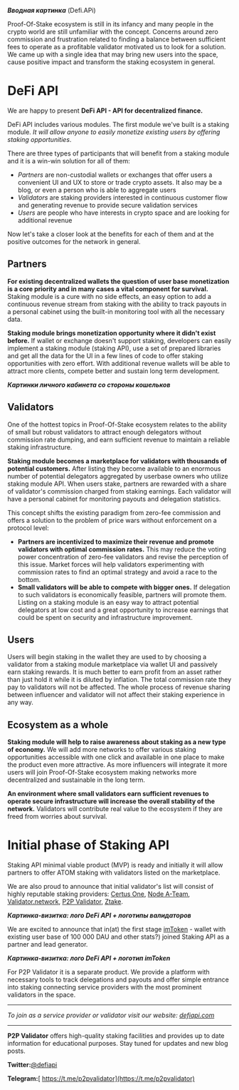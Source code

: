 ***Вводная картинка*** (Defi.APi)

Proof-Of-Stake ecosystem is still in its infancy and many people in the crypto world are still unfamiliar with the concept. Concerns around zero commission and frustration related to finding a balance between sufficient fees to operate as a profitable validator motivated us to look for a solution. We came up with a single idea that may bring new users into the space, cause positive impact and transform the staking ecosystem in general.

# DeFi API

We are happy to present **DeFi API - API for decentralized finance.**

DeFi API includes various modules. The first module we've built is a staking module. *It will allow anyone to easily monetize existing users by offering staking opportunities*.

There are three types of participants that will benefit from a staking module and it is a win-win solution for all of them:

- *Partners* are non-custodial wallets or exchanges that offer users a convenient UI and UX to store or trade crypto assets. It also may be a blog, or even a person who is able to aggregate users 
- *Validators* are staking providers interested in continuous customer flow and generating revenue to provide secure validation services
- *Users* are people who have interests  in crypto space and are looking for additional revenue

Now let's take a closer look at the benefits for each of them and at the positive outcomes for the network in general.

## Partners

**For existing decentralized wallets the question of user base monetization is a core priority and in many cases a vital component for survival.** Staking module is a cure with no side effects, an easy option to add a continuous revenue stream from staking with the ability to track payouts in a personal cabinet using the built-in monitoring tool with all the necessary data.

**Staking module brings monetization opportunity where it didn't exist before.** If wallet or exchange doesn't support staking, developers can easily implement a staking module (staking API), use a set of prepared libraries and get all the data for the UI in a few lines of code to offer staking opportunities with zero effort. With additional revenue wallets will be able to attract more clients, compete better and sustain long term development.

***Картинки личного кабинета со стороны кошельков***

## Validators

One of the hottest topics in Proof-Of-Stake ecosystem relates to the ability of small but robust validators to attract enough delegators without commission rate dumping, and earn sufficient revenue to maintain a reliable staking infrastructure.

**Staking module becomes a marketplace for validators with thousands of potential customers.** After listing they become available to an enormous number of potential delegators aggregated by userbase owners who utilize staking module API.  When users stake, partners are rewarded with a share of validator's commission charged from staking earnings. Each validator will have a personal cabinet for monitoring payouts and delegation statistics.

This concept shifts the existing paradigm from zero-fee commission and offers a solution to the problem of price wars without enforcement on a protocol level:

- **Partners are incentivized to maximize their revenue and promote validators with optimal commission rates.** This may reduce the voting power concentration of zero-fee validators and revise the perception of this issue. Market forces will help validators experimenting with commission rates to find an optimal strategy and avoid a race to the bottom.
- **Small validators will be able to compete with bigger ones.** If delegation to such validators is economically feasible, partners will promote them. Listing on a staking module is an easy way to attract potential delegators at low cost and a great opportunity to increase earnings that could be spent on security and infrastructure improvement.

## Users

Users will begin staking in the wallet they are used to by choosing a validator from a staking module marketplace via wallet UI and passively earn staking rewards. It is much better to earn profit  from an asset rather than just hold it while it is diluted by inflation. The total commission rate they pay to validators will not be affected. The whole process of revenue sharing between influencer and validator will not affect their staking experience in any way.

## Ecosystem as a whole

**Staking module will help to raise awareness about staking as a new type of economy.** We will add more networks to offer various staking opportunities accessible with one click and available in one place to make the product even more attractive. As more influencers will integrate it more users will join Proof-Of-Stake ecosystem making networks more decentralized and sustainable in the long term.

**An environment where small validators earn sufficient revenues to operate secure infrastructure will increase the overall stability of the network.** Validators will contribute real value to the ecosystem if they are freed from worries about survival.

# Initial phase of Staking API

Staking API minimal viable product (MVP) is ready and initially it will allow partners to offer ATOM staking with validators listed on the marketplace.

We are also proud to announce that initial validator's list will consist of highly reputable staking providers: [Certus One](https://certus.one/), [Node A-Team](https://nodeateam.com/), [Validator.network](https://validator.network/), [P2P Validator](https://p2p.org/), [Ztake](https://ztake.org/).

***Картинкa-визитка: лого DeFi API + логотипы валидаторов***

We are excited to announce that in(at) the first stage [imToken](https://token.im/) - wallet with existing user base of 100 000 DAU and other stats?) joined Staking API as a partner and lead generator.

***Картинкa-визитка: лого DeFi API + логотип imToken***

For P2P Validator it is a separate product. We provide a platform with necessary tools to track delegations and payouts and offer simple entrance into staking connecting service providers with the most prominent validators in the space.

---

*To join as a service provider or validator visit our website: [defiapi.com](defiapi.com)*

---

**P2P Validator** offers high-quality staking facilities and provides up to date information for educational purposes. Stay tuned for updates and new blog posts.

**Twitter:**[@defiapi](https://twitter.com/defiapi)

**Telegram:**[ https://t.me/p2pvalidator](https://t.me/p2pvalidator)